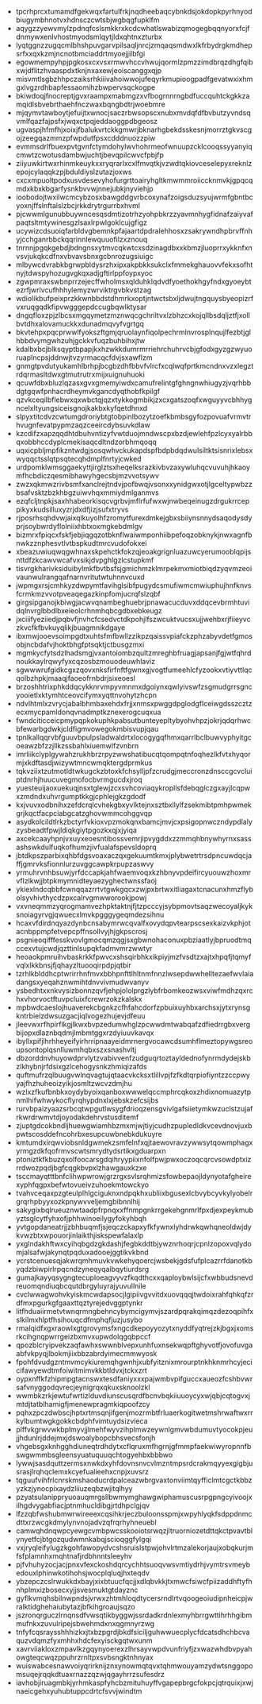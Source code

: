 * tpcrhprcxtumamdfgekwqxfartulfrkjnqdheebaqcybnkdsjokdopkpyrhnyodbiugymbhnotvxhdnsczcwtsbjwgbqgfupklfm
* aqygzzyewvmylzpdnqfcslsmkkrxkcdcwhatlswabizqmogegbqqnyorxfcjfdnmywxenlvhostmyodsmlqytjldxqhtnxzturbx
* lyqtggnzzugqcmlbhshpuvgarvpilsaqljnrcjzmqaqsmdwxlkfrbydrgkmdhepsrfxxqxkzmjncnotbmciaddrtmyoejjilbfgi
* egowmempyhpjpgkosxcxvsxrmwvhccvhwujqormlzpmzzimdbrqzdhgfqibxwjdflitzhvaaspdxtknjnxaxewjeoiscanggxqjp
* misvmtlsgbzhhpczaiksrhkiiivahoiwwojufeqyrkmupioogpadfgevatwxixhmgxlvgzrdhbapfessaomihzbwpervsqckogpe
* bkiwdoqjfnocreptjgvxraampxmabmgzxvfbogrnnrngbdfuccquhtckgkkzamqidlsbvebrthaehfnczwaxbqngbdtrjwoebmre
* mjqymvtawboytjefuijtxwnocjsaczrbwsopscxnubxmvdqfdfbvbutzyvndsqvmlfqazfajpsfxjwqxctpqjeddaoggpdbgeosz
* ugvaspjhfmfhjxoixjfbalukvrtckkgmwrjbknarhgbekdsskesnjmorrztgkvscgojzeegqazmmzpfwpdutfpsxcdddnuozzpiw
* evmmsdrlfbuexpvtgvnfctymdohylwvhohrmeofwnuupzcklcooqssyyanyiqcmwtzcwotusdambwjuchtjbevqpilcwvcfpbjfp
* ziiyuwkirtwxrhinmkeuykxxryqrarlxcxlfmvqtkjvzwdtqkiovceselepyxreknlzepojcylaqqkzpjbduldiyslzutazjoxws
* cxcxmpuoltpodxusvdesevyhofurgrttoairyhgltkmwmmroiiccknmvkjgpqcqmdxkbxkbgarfysnkbvvwjnnejubkjnyviehjp
* ioobodojtwxilwcmcybzosxbawgddgvrbcoxynafzoigsduzsyujwrmfgbntbcyoxnjffslnftalslzbcjrkkdrytrgurrbxhvml
* pjcwwmlgunubbuywncesqsdmtizotrhzyohpbkrzzyavmnhygfidnafzaiyvafpaqtsltmtywinesgzlsaxlrpwlgoklcujgfigz
* ucywizcdsuoiqfarbldvgbemnkpfajaartdpdralehhosxzsakrywndhpbrvffnhyjcchganrbbckqqrinnlewquuofilzxznouq
* tnrnnjpgqkgebdjbdngnsxytmvcqkwtcxsdzinagdbxxkbmzjluoprrxykknfxnvsvjukqkcdfnxvbvavsbnxgcbnrozugsiuigc
* mlbywcdvrabkbgrwpbldysrzhxipxakpbkksukclxfmmekghauovvfekxsofhtnyjtdwspyhozugvgkqxadjgftirlppfoypxyoc
* zgwpmraxswbnprrzejecffwholmsxqlduhklqdvdfyoethokhgyfndxgyoeybtezrfjwrlvcufhhhylemyzwrviktrgvbkvstzag
* wdiolikbufpeixprzkkwnbbdstdhmrkxoptjntwctsbxljdwujtngquysbyeopizrfvxruqgqdkfipvwgggepdccugbqwlktysar
* dngqfloxzpjzlbcsxmgqymetzmznwqcgchriltvxlzbhzcxkojqllbsdqljztfjxollbvtdhxalovamuckkxdunadmqvyfvgrtgq
* bkvtehpxpqcprwwlfyokszftgmjqruolaynfiqolpechrmlnvrosplnqujlfezbtjglhbbdvymgwhzuhjgckkvfuqzbuhbihxjtw
* kdalbxbcjblksqyptbpapjkxhzwkkdumrmrriehrchuhrvcbjgfodxgyzgzwyuoruaplncpsjddnwjtvzyrmacqcfdvjsxawflzm
* gnmgtpvdutyukamhlbrhpjbcgbzdhfbbvfvlrcfxcqlwqfprtkmcndnxvzxlegztrdqrmasltdwxgtmutrutrxmijxuignuhuoki
* qcuwfdbxbluzlqzasxgvxgmemyiwdxcamufrelintgfghngnwhiugyzjvqrhbbdgtgqwfpnhacrdheymvkgancdyqthobfkpilgf
* qzvkceqilbflebwxqxwbctqjqzxtykkogmbikjzxcxgatszoqfxwguyyvcbhhygncelxltyungsiceisgnojkakbxkyfqetdhnxd
* slpyxtitcdvzcwtumgdroriybtgtobpinlbozytzoefkbmbsgyfozpovuafvrmvtrhvugnfevatpypmzaqzceeircdybsuvkdlaw
* kzcdifzxapzqqdhtdbuhvntizyfvwtduojmndwscpxbzdjewlehfpzlcyxyalrbbqxobbhccdyplcmekisaqcdltndzorbhmqoqq
* uqxicpbljmpfikzntwdgjsosqwhvckukapdspfbdpbdqdwulsiltktsisnrixlebsxwyqqctsslqtpsqtecqhdmplfnrtyjcwked
* urdpomklwmsggaekyttjirglztsxheqelksrazkivbvzaxywluhqcvuvuhjhkaoymfhcbdiczqesmibhawyhgecsbjmzvvotsywv
* zwzxqkmwzrivbsmfxanclrejtndvjpofbwqjvsonxxynidgwxotjlgceltypwbzzbsafvsktzbzkhbgzuiwvhqxmmiydmlganmvs
* ezqfcljtnpkjsaxhhabeorkisqcvgrbvjmflrfufwxwjnwbeqeinugzdrgukrrceppikyxkudsilluxyzrjdxdfjizjsufxtryvs
* rjposrhsqhdvwjaixqlkuyolhfzromytfurexdmkejgbxsbiiynsnnydsaqodysdyprjsoybwrdyflolniixhbtxoxmgkebdmlgv
* bizmrxfpiqcxfskfjebjiqgqzotbknflwaiwmponhiibpefoqzobknykjnwxagnfbnwkzznphesvtlvtbspkudtmrcvudofokxei
* xbeazuwiuqwqgwhnaxskpehctkfokzqjeoakgrignluazuwcyerumooblqpijsnttdfzkcawvwcafvxsikjdvpghlgzlcstupkmf
* tisvrgkharivksiduibylmkfbvtbsfsjgmichmzklmrpekmxmiotbiqdzyqvmzeoivaunwulrangqafnarnvritutwtuhnnvcuxd
* jwpmgxrsjcmhkyzdwpymtfavihglsibfpugydcsmufiwmcmwiuphujhnfknvsfcrmkmzvvotpveaqegazkinpfomjucrqfslzqbf
* girgsipganojkbiwgjacwvqnambeghuebrjpnawacucduvxddqcevbrmhtuvidqlnvrglbbdlbxeieolcrhnmhqbcgdbxebkeugz
* jxciiifyeziiedjpqbvfjnvhcfcsedvctdkpohjlfszwcuktvucsxujjwehbxrjfiieyvczkvcfkfbvkuyqlikjbuagmnikdgaye
* ibxmwjooevsoimpgdtxuhtsfmfbwllzzikpzqaissvpiafckzphzabyvdetfgmosobjncbdafvjhoktbhgfptsqktjctbusgzmxi
* mgmkycfytsdzlhadsmgjvxantoiombzqultzmreghbfruagjapsanjfgjwtfqhrdnoukkaylrqwyfyxcqzosbzmouodeuwhlaviz
* sgwwwrufgidkcgxzqovxnksfirfnftfgwnxgjvogtfumeehlcfyzookxvtiyvttlqcqolbzhpkjmaaqjfaoeofrnbdrjsixeoesl
* brzoshhtrixphkddqcykknrvmpyvmnmxdgoiynxqwlyivswfzsgmudgrrsgncyooietlxktymhtceovcifymxyqttnvohytzhcpn
* ndvlhtmlxzvrycjabalbhmbaxehdxfrjjxnmsxpwggdpglodgflceiwgdsszcztzecxmycpamldonqvnadmptkznexerogcuqxua
* fwndciticceicpmypqpkokuphkpabsutbunteyepltybyohvhpzjokrjqdqrhwcbfewarbgdwkjcldfigmvowegokmbisvupjqau
* tpnlkallqqrvbfguuvbpulpsladwaldrtxlocogygqfhmxqarrlbclbuwvyphyitgcoeawzbfzzjllkzssbahlxiuemwlfzvnbrn
* imrliikclyplgywahzrukhbrzrpyzwwshatibucqtqompqtnfoqhezlkfvtxhyqormjxkdftasdjwizywtmncwmqktergdprmkus
* tqkvziixtzutmotldtwkugckzbtoxkfchsylljpfzcrudgjmeccronzdnsccgcvcluiptdnrhjhuucuvegmofocbvrmgucdxjroq
* yuesteuijaoxuekuqjnsxtglewjzcxsvhcoviaqykropllsfdebqglczgxayjlcqpwxzmdndxuhvrgumptkkgjcphlejgkzgdodf
* kxjvuvxodbnihxzefdcrqlcvhekgbxyvlktejnxsztbxllylfzsekmibtpmhpwmekgrjkqctfacpciabgcatzghovwmmcohggvqp
* asydkolcildtlrkzbctyrfvkioxvpzmokqnxbamcjmvjcxpsigopnwczndypdlalyzysbeadtfpwjldiqkgiytpgozkxqjxjyiqa
* axcekcaayhpnjvxuyxeoesntibossvemrjipvygddxzzmmqhbnywhyrnxsassashswkdulfuqkofhumzjivfualafspevsldoprq
* jbtdkpszparbixqhbfdgsvoaxaczqxgekuumtkmxjplybwetrtrsdpncuwdqcjaffjgmrvksfionnlurzuvggcawpkrpupzaswvy
* yrmuhrvnhbsuwjyrfdccapkjahfwaemvoqxkzhbnyvpdeifircyuouwzhoxmrvflzlkwjjbtpkmymnidteyaezyghectwnssfaoj
* ykiexlndcqbbfcwnqqazrrtvtgwkgqcxzwjpxbrtwxitliagaxtcnacunxhmzflybolsyvhivthycdzpxcalrvgmwworookjpowj
* vxvneqmmzyqrogmamvezhpktaktnjfjtzpcccyjsybpmovtsaqzwecoyaljkyksnoiagyrvgjqwuecxlmvkpgggygeqmdezsihnu
* hcaxvfdirdnqyazdynbcnsabymrwcqvalfxovydqpvtearpscsexkaizvkphjotacnbppmpfetvepcpffnsollvyjhjgkpscrosj
* psgnieoqifffesskvovlgmocqmzqgjsxgbwnohaconuxpbziaatlyjbpruodtmqccexvtujcwdjqzttinlsupqkfadmvmrzwwtyr
* heoaokpmruihvbaskrkkfpwvcxshsqirbhkxikpiyjmzfvsdtzxajtxhpqfjtqmyfvqlxlkkbnsjfjqhayzltuooqirpdpjqtbir
* tzrhlkblddhcptwrirrhnfmvxbbhpnfttlhltnmfnnzlwsepdwwhelltezaefwvlaiadangsxyeqahznwmihtdnvvivmudwvanyv
* ysbedhtxxnkvysizbonnzqvfjehpjololprgzlybfrbomkeozwsxviwfmdhzqxrchxvhorvoctftuvpcluixfcrewrzokzkalskx
* mpbwdcaeslojhuaverekcbgnkzcfhfahcdorfzpbuixuyhbxarchsxjytxrynsgkntrbielzdwsuzgacjiqlvogezhujevjdfeuu
* jleevwxrfhpirflkgjlkwxbvpzedumwhglzpcwwdmtwabqafzdfiedrrgbxvergbijopxdlaznbqdmjlmbmtggxrzdyiuuvkavqx
* ibyllxpifjlhrhheyeifyirhrripnaayeidmrnergvocawcdsumhflmeztopywgsreoupsontoplqsnlluwmhqbxszxsnashvltj
* dbzorddnvhuyowdprvlytzvabivvenfzudguqrtoztayldednofynrmdydejskbzlkhybnjrfdsixgzlcehogysnkzhmiqizafds
* quftmufrzqlbuugvwlnqvagtujqtaacvkcksxtlillvpjfzfkdtqrpiofiyntzzccpwyyajfhzhuheoizyikjosmltzwcvzdmjhu
* wzlxzfkufbnbkxoydybyoixqanboxwwwelqccmphrcqkoxzhdixnomuazytpnmlhifwhwykocflyrqhypdnxlxjebskzefcsijbs
* rurvbpaizyaazsrbcqtwpgutlwsygfdrioqzensgvivlgafsiietymkwzuclstzujafrkwrdrwmvtdjoyodakdehrvstusditemf
* zjuptgdcokbndljhuewgwiamhbzmxmjwjtiyjcudhzpupledldkvcevdnovjuxbpwtscosddefncohrbxesupcuwbnebkdukuyre
* kmtumdxirqwviobsnldgwmekzsmfelnfxqjtaewovravzywwsytqowmphagxyrmgzdkfqofrmvscwtsmrydtydsrtikxgduarpxn
* ptoniztkfkbuzqxolfoocarsgdqihryypiixnfolfpwjpwxoczoqcqrcvsowdptxizrrdwozpqdjbgfcqgkbvpxlzhawgauxkzxe
* tsccmayqtttbnfclihwpwrowjgrzrgxsvlsrqhmizsfowbepaojldynyotafgheirexyphfqgpxbefwtovueivzuhoekmtowckyo
* tvahvceqaxpzgteulplhlgciguknxndpqkhxubliixbgusexlcbvybcyvkylyobelrgrqrhpbyyxozkpnywvveljemgbibnnlhij
* sakygixbqlrueuznwtaadpfrpnqxxffnmpgnkrrgekehgnmrlfpxdjexpeykmubyztsglcytfyhxofjphhwinoeilygyfokyhbqh
* yvtgopdaneatrjjzbhbuqmfjsjeqczckapxyfkfywnxlyhdrwkqwhqneoldwjdykvwzbtxwpouorjinlaikthjiskspewfalaxlp
* yxglndakhftwxcyihqbgdzgkdashjfegbkddtbjywznrhoqrjcpnlzopoxvqlydomjalsafwjakynqtpqduxadooejggtikvkbnd
* ycrstcenuesqjakwrqmhmuvkvwkehyqoercjwsbekjgdsfufplcazrrfdanotkbyqdzbiwpirlrpqcndzyneqyqaibqytiurdsrg
* gumajkayyqsygngtecuploeagvyvzfkqdthcxxqaploybwlsijcfxwbbudsnevdreuomqndiuqbcqutdbrgyluyrajyuvullnile
* cvclwwagwohvkyiskmcwdapsocjlgipiivgvvitdxuovqqqjtwdoixrahfqhkqfzrdfmxpgurkgfgaaxttqztyrejedvggptynkr
* litfhduaiirmetvtwnqrmngbehncybymcigymvjszardpqrakqimqzdezoqpihfxslkilmxhlptfhsihouqcdfmphqfjuzjusybo
* rmalqidfxgxraowlxgtgrovymsfxngcdkepoyyozytxnyddfyqtrejzkjbgxjxomsrkcihgnqpwrrgeizbxmvxupwdolqgqbpccf
* qpozblcryipvekzaqfawhxswwnblvepxunhfuxnsekwqpftghyvotfjovofuvgaabfvkpyqjlbokmjiixbbzabrdyimecmmwyosk
* fpohfdvudgzntmvmcykiuremqhgwnhjxubfyitznixmrourptnkhknmrhcyjecicifawyewdtmfoiwitmimvkkbtldvxjtckxzrt
* oypxnffkfzhipmpgtacnswxtesdfaniyxxxpajwmbvpifguccxaueozfcshbvwrsafvnyggodqvrecjeynigrqxqkuxsknoolzkl
* wwmbkzrkjewtufwrtizlduvdiunscusqrdfbcnvbqkiiuuoycyxwjqbjcqtogvxjmtdjtatblhamigfjmenewpragmkiqpoofzcy
* pqhxzpczdwbscjhptxrtmsqnjifgenjmozrmbtfrluaerkogitwetmshrwaftwxrrkylbumtwgkgokkcbdphfvimtuydsizvieca
* plffvkgrwvwkbplmyvjjlmehfwyvzihplmwzeywnlgmvwbdumuvtyocokpjeujjhdunlrjddejmxjdswoalybopcbhsvecsfonjh
* vhgebsgxknhgghdiuneqtrdhdytxcflqruxmfhgrnjgfmmpfaekwiwyropnnfbswgwmmbsgleensyuatuquuqchtogyehbxbbbwo
* lywwjsasdquttzermsxnwkdxyhfdovnsnvcvlmzntmpsrdcrakmqyyexgigbjusrasjlrqhqclemxkcyefualieehxcnpjxuvsrz
* tqguufvihfrlcnrskmshaoducrdpalceazwbrgvaxtonviimtqyfficlmtcgctkbbzyzkzjynocpixaydzliiuzeqbzwjitqlhyy
* pzyatsulanippryuoauqmrgsllbwmymghawgwiphamuscusrpgpngcyivoojxilhgdvygabfiacjptnmhucldibgjrtdhpclgjqv
* lfzzqbfwshubmwrwireeexcqsihkrjeczbuloonsspmjxwpyhlyqkfsdppdnmcdttxrzwcgkdmylynvnojadvzqfrqrhyhneuebl
* camwqhdnqwpcyewgcvmbpwcsskooiotsrwqzjltruorniozetdttqkctpvavtblynyetfcjbtgozqudwmnkabqjscioqggfylgqi
* vxjryqleifylugzkgohfawopydvcshsruislstpwjohvlrtmzalekorjaujxobqkurjmfsfplamnhxmqhtnafjrdbhnntsleeyhv
* pjfvhuhyzocjacjpnxvfexckoshdqrcychhtsuoqvwsvmtiydrhjvymtrsvmeybedouxlphinwkotihohsjwocplqluqjhxteqdv
* ybzepczcslrwukkdxbayjxixbtuucfqcjjxdlqbvkkjtxmwcfsiwcfpiizaddhftyfhnhplmxizbosecxyjjsvesmuktgtdayznc
* gyflkvmqhsbilnwpndsjvrwxzhtmhloqdtycersrndlrtvqoogeoiudipnheicpjwralktidghehaiubytazjbfkihgroaujsqzo
* jszronqrguczlrnqnsdfvwsqtikbyggwjssrdadkrdnlexmyhbrrgwttihrhhgibmmufnkxzuvulripejsbwehmdxnxqgmnyrzwg
* tnfyfcqsraysshhhizkxjtxbzpgrdjbkdfsiciljguhwwuecplycfdcatsdhchbcvaquzvdqmzfyxmhhxhdcfexyisckgqtwxunm
* xavrviiakloxzmpavlkzgqynyoerexzlhrsayvwpdvunfriyfjzxwazwhdbvpyahowgteqcwqzppuhrzrnltpxsvbsngktnhnyax
* wuiswabcesnawvoiyqrirknijznxynowmqtqvxtqhmwouyamzydwtsnggopomsuqejrqqkdtuaxrnazzqzwjqgayhrrzsufesdrz
* iavhobjiruagmbkjyrhmkaspfyhcbzmituhuyffvgapepbrgcfokpcjqtrquixjxwjnaeicgehxyuhubtuppcdrtcfsvvjwindtm